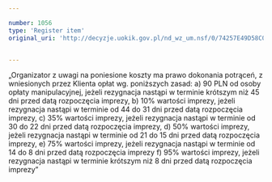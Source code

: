 ```yaml
---

number: 1056
type: 'Register item'
original_uri: 'http://decyzje.uokik.gov.pl/nd_wz_um.nsf/0/74257E49D58C039DC12572DD003297CC?OpenDocument'


---
```


„Organizator z uwagi na poniesione koszty ma prawo dokonania potrąceń, z wniesionych przez Klienta opłat wg. poniższych zasad: a) 90 PLN od osoby opłaty manipulacyjnej, jeżeli rezygnacja nastąpi w terminie krótszym niż 45 dni przed datą rozpoczęcia imprezy, b) 10% wartości imprezy, jeżeli rezygnacja nastąpi w terminie od 44 do 31 dni przed datą rozpoczęcia imprezy, c) 35% wartości imprezy, jeżeli rezygnacja nastąpi w terminie od 30 do 22 dni przed datą rozpoczęcia imprezy, d) 50% wartości imprezy, jeżeli rezygnacja nastąpi w terminie od 21 do 15 dni przed datą rozpoczęcia imprezy, e) 75% wartości imprezy, jeżeli rezygnacja nastąpi w terminie od 14 do 8 dni przed datą rozpoczęcia imprezy f) 95% wartości imprezy, jeżeli rezygnacja nastąpi w terminie krótszym niż 8 dni przed datą rozpoczęcia imprezy”
